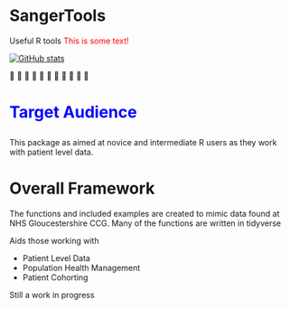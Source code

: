 # SangerTools
Useful R tools
<font color="red">This is some text!</font>


[![GitHub stats](https://github-readme-stats.vercel.app/api?username=ald0405)](https://github.com/anuraghazra/github-readme-stats)

:hospital: :hospital: :hospital: :hospital: :hospital: :hospital: :hospital: :hospital: :syringe: :syringe: :syringe:

# <p style="color:blue"> Target Audience </p>  
This package as aimed at novice and intermediate R users as they work with patient level data. 
# Overall Framework 
The functions and included examples are created to mimic data found at 
NHS Gloucestershire CCG. Many of the functions are written in tidyverse



Aids those working with 
* Patient Level Data
* Population Health Management
* Patient Cohorting 


Still a work in progress
